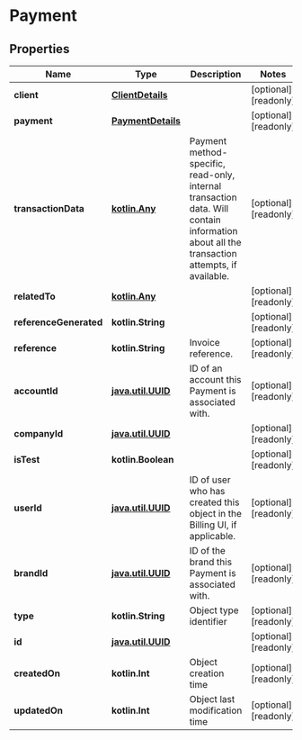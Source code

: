 
# Payment

## Properties
Name | Type | Description | Notes
------------ | ------------- | ------------- | -------------
**client** | [**ClientDetails**](ClientDetails.md) |  |  [optional] [readonly]
**payment** | [**PaymentDetails**](PaymentDetails.md) |  |  [optional] [readonly]
**transactionData** | [**kotlin.Any**](.md) | Payment method-specific, read-only, internal transaction data. Will contain information about all the transaction attempts, if available. |  [optional] [readonly]
**relatedTo** | [**kotlin.Any**](kotlin.Any.md) |  |  [optional] [readonly]
**referenceGenerated** | **kotlin.String** |  |  [optional] [readonly]
**reference** | **kotlin.String** | Invoice reference. |  [optional] [readonly]
**accountId** | [**java.util.UUID**](java.util.UUID.md) | ID of an account this Payment is associated with. |  [optional] [readonly]
**companyId** | [**java.util.UUID**](java.util.UUID.md) |  |  [optional] [readonly]
**isTest** | **kotlin.Boolean** |  |  [optional] [readonly]
**userId** | [**java.util.UUID**](java.util.UUID.md) | ID of user who has created this object in the Billing UI, if applicable. |  [optional] [readonly]
**brandId** | [**java.util.UUID**](java.util.UUID.md) | ID of the brand this Payment is associated with. |  [optional] [readonly]
**type** | **kotlin.String** | Object type identifier |  [optional] [readonly]
**id** | [**java.util.UUID**](java.util.UUID.md) |  |  [optional] [readonly]
**createdOn** | **kotlin.Int** | Object creation time |  [optional] [readonly]
**updatedOn** | **kotlin.Int** | Object last modification time |  [optional] [readonly]



